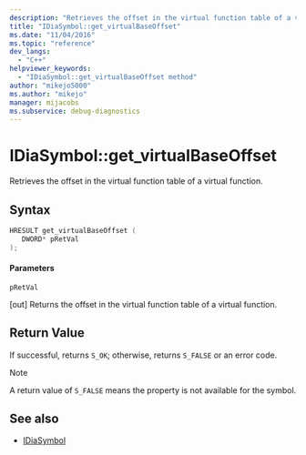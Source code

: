 ```yaml
---
description: "Retrieves the offset in the virtual function table of a virtual function."
title: "IDiaSymbol::get_virtualBaseOffset"
ms.date: "11/04/2016"
ms.topic: "reference"
dev_langs:
  - "C++"
helpviewer_keywords:
  - "IDiaSymbol::get_virtualBaseOffset method"
author: "mikejo5000"
ms.author: "mikejo"
manager: mijacobs
ms.subservice: debug-diagnostics
---
```

# IDiaSymbol::get_virtualBaseOffset

Retrieves the offset in the virtual function table of a virtual function.

## Syntax

```C++
HRESULT get_virtualBaseOffset ( 
   DWORD* pRetVal
);
```

#### Parameters
 `pRetVal`

[out] Returns the offset in the virtual function table of a virtual function.

## Return Value
 If successful, returns `S_OK`; otherwise, returns `S_FALSE` or an error code.

> [!NOTE]
> A return value of `S_FALSE` means the property is not available for the symbol.

## See also
- [IDiaSymbol](../../debugger/debug-interface-access/idiasymbol.md)
